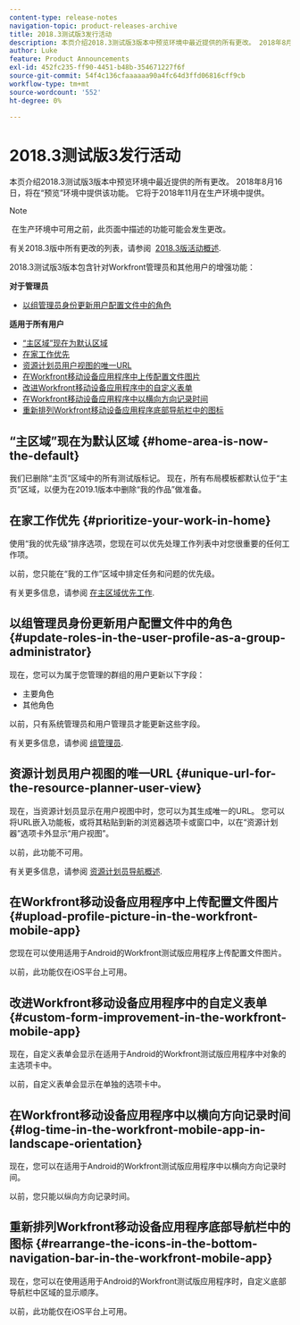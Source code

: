 ```yaml
---
content-type: release-notes
navigation-topic: product-releases-archive
title: 2018.3测试版3发行活动
description: 本页介绍2018.3测试版3版本中预览环境中最近提供的所有更改。 2018年8月16日，将在“预览”环境中提供该功能。 它将于2018年11月在生产环境中提供。
author: Luke
feature: Product Announcements
exl-id: 452fc235-ff90-4451-b48b-354671227f6f
source-git-commit: 54f4c136cfaaaaaa90a4fc64d3ffd06816cff9cb
workflow-type: tm+mt
source-wordcount: '552'
ht-degree: 0%

---
```


# 2018.3测试版3发行活动

本页介绍2018.3测试版3版本中预览环境中最近提供的所有更改。 2018年8月16日，将在“预览”环境中提供该功能。 它将于2018年11月在生产环境中提供。

>[!NOTE]
>
> 在生产环境中可用之前，此页面中描述的功能可能会发生更改。

有关2018.3版中所有更改的列表，请参阅  [2018.3版活动概述](../../../../product-announcements/product-releases/quarterly-release-archive/2018.3-release-activity/2018.3-release-activity-overview.md).

2018.3测试版3版本包含针对Workfront管理员和其他用户的增强功能：

**对于管理员**

* [以组管理员身份更新用户配置文件中的角色](#update-roles-in-the-user-profile-as-a-group-administrator)

**适用于所有用户**

* [“主区域”现在为默认区域](#home-area-is-now-the-default)
* [在家工作优先](#prioritize-your-work-in-home)
* [资源计划员用户视图的唯一URL](#unique-url-for-the-resource-planner-user-view)
* [在Workfront移动设备应用程序中上传配置文件图片](#upload-profile-picture-in-the-workfront-mobile-app) 
* [改进Workfront移动设备应用程序中的自定义表单](#custom-form-improvement-in-the-workfront-mobile-app)
* [在Workfront移动设备应用程序中以横向方向记录时间](#log-time-in-the-workfront-mobile-app-in-landscape-orientation)
* [重新排列Workfront移动设备应用程序底部导航栏中的图标](#rearrange-the-icons-in-the-bottom-navigation-bar-in-the-workfront-mobile-app)

## “主区域”现在为默认区域 {#home-area-is-now-the-default}

我们已删除“主页”区域中的所有测试版标记。 现在，所有布局模板都默认位于“主页”区域，以便为在2019.1版本中删除“我的作品”做准备。

## 在家工作优先 {#prioritize-your-work-in-home}

使用“我的优先级”排序选项，您现在可以优先处理工作列表中对您很重要的任何工作项。

以前，您只能在“我的工作”区域中排定任务和问题的优先级。

有关更多信息，请参阅 [在主区域优先工作](../../../../workfront-basics/using-home/using-the-home-area/prioritize-work-in-home.md).

## 以组管理员身份更新用户配置文件中的角色 {#update-roles-in-the-user-profile-as-a-group-administrator}

现在，您可以为属于您管理的群组的用户更新以下字段：

* 主要角色
* 其他角色

以前，只有系统管理员和用户管理员才能更新这些字段。 

有关更多信息，请参阅 [组管理员](../../../../administration-and-setup/manage-groups/group-roles/group-administrators.md).

## 资源计划员用户视图的唯一URL {#unique-url-for-the-resource-planner-user-view}

现在，当资源计划员显示在用户视图中时，您可以为其生成唯一的URL。 您可以将URL嵌入功能板，或将其粘贴到新的浏览器选项卡或窗口中，以在“资源计划器”选项卡外显示“用户视图”。

以前，此功能不可用。

有关更多信息，请参阅 [资源计划员导航概述](../../../../resource-mgmt/resource-planning/resource-planner-navigation.md).

## 在Workfront移动设备应用程序中上传配置文件图片  {#upload-profile-picture-in-the-workfront-mobile-app}

您现在可以使用适用于Android的Workfront测试版应用程序上传配置文件图片。

以前，此功能仅在iOS平台上可用。 

<!--
<p data-mc-conditions="QuicksilverOrClassic.Draft mode">For more information, see .</p>
-->

## 改进Workfront移动设备应用程序中的自定义表单 {#custom-form-improvement-in-the-workfront-mobile-app}

现在，自定义表单会显示在适用于Android的Workfront测试版应用程序中对象的主选项卡中。

以前，自定义表单会显示在单独的选项卡中。

<!--
<p data-mc-conditions="QuicksilverOrClassic.Draft mode">For more information, see the "Editing Custom Forms" section in .</p>
-->

## 在Workfront移动设备应用程序中以横向方向记录时间 {#log-time-in-the-workfront-mobile-app-in-landscape-orientation}

现在，您可以在适用于Android的Workfront测试版应用程序中以横向方向记录时间。

以前，您只能以纵向方向记录时间。

<!--
<p data-mc-conditions="QuicksilverOrClassic.Draft mode">For more information, see </p>
-->

## 重新排列Workfront移动设备应用程序底部导航栏中的图标 {#rearrange-the-icons-in-the-bottom-navigation-bar-in-the-workfront-mobile-app}

现在，您可以在使用适用于Android的Workfront测试版应用程序时，自定义底部导航栏中区域的显示顺序。

以前，此功能仅在iOS平台上可用。

<!--
<p data-mc-conditions="QuicksilverOrClassic.Draft mode">For more information, see .</p>
-->
